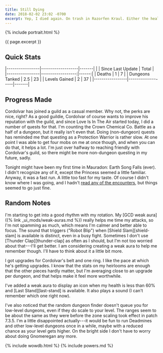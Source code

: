```yaml
---
title: Still Dying
date: 2018-02-02 23:02 -0700
excerpt: Yep, I died again. On trash in Razorfen Kraul. Either the healer got overwhelmed or stunned or something.
---
```

{% include portrait.html %}

{{ page.excerpt }}

## Quick Stats

|-----------------|-------------------|-------|
|                 | Since Last Update | Total |
|-----------------|------------------:|------:|
| Deaths          | 1                 | 7     |
| Dungeons Tanked | 2.5               | 23    |
| Levels Gained   | 2                 | 37    |
|-----------------|-------------------|-------|

## Progress Made

Cordolvar has joined a guild as a casual member. Why not, the perks are nice, right? As a good guildie, Cordolvar of course wants to improve his reputation with the guild, and since Love Is In The Air started today, I did a number of quests for that. I'm counting the Crown Chemical Co. Battle as a half of a dungeon, but it really isn't even that. Doing (non-dungeon) quests has reminded me that questing as a Protection Warrior is rather slow. At one point I was able to get four mobs on me at once though, and when you can do that, it helps a lot. I'm just over halfway to reaching friendly with Cordolvar's guild, so there might be more non-dungeon questing in my future, sadly.

Tonight might have been my first time in Mauradon: Earth Song Falls (ever). I didn't recognize any of it, except the Princess seemed a little familiar. Anyway, it was a fast run. A little too fast for my taste. Of course I didn't know where I was going, and I hadn't [read any of the encounters](http://quickdungeon.com/maraudon-earth-song-falls/), but things seemed to go just fine.

## Random Notes

I'm starting to get into a good rhythm with my rotation. My [GCD weak aura]({% link _ui_mods/weak-auras.md %}) really helps me time my attacks, so I'm not spamming as much, which means I'm calmer and better able to focus. The sound that triggers ("Robot Blip") when [Shield Slam][shield-slam] is available is distinct, even in a busy fight. Sometimes I don't use [Thunder Clap][thunder-clap] as often as I should, but I'm not too worried about that---I'll get better. I am considering creating a weak aura to help me remember though. I'll have to think about it a little bit more.

I got upgrades for Cordolvar's belt and one ring. I like the pace at which he's getting upgrades. I know that the stats on my heirlooms are enough that the other pieces hardly matter, but I'm averaging close to an upgrade per dungeon, and that helps make it feel more worthwhile.

I've added a weak aura to display an icon when my health is less than 60% and [Last Stand][last-stand] is available. It also plays a sound (I can't remember which one right now).

I've also noticed that the random dungeon finder doesn't queue you for low-level dungeons, even if they do scale to your level. The ranges seem to be about the same as they were before the zone scaling took effect in patch 7.3.5. I'm a little disappointed actually---it would be fun to run Deadmines and other low-level dungeons once in a while, maybe with a reduced chance as your level gets higher. On the bright side I don't have to worry about doing Gnomeregan any more.

{% include wowdb.html %}
{% include powers.md %}
